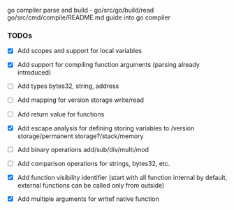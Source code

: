 go compiler parse and build - go/src/go/build/read
go/src/cmd/compile/README.md guide into go compiler


### TODOs
 - [x] Add scopes and support for local variables
 - [x] Add support for compiling function arguments (parsing already introduced)
 - [ ] Add types bytes32, string, address
 - [ ] Add mapping for version storage write/read
 - [ ] Add return value for functions
 - [x] Add escape analysis for defining  storing variables to /version storage/permanent storage?/stack/memory
 - [ ] Add binary operations add/sub/div/multi/mod
 - [ ] Add comparison operations for strings, bytes32, etc.
 - [x] Add function visibility identifier (start with all function internal by default, external functions can be called only from outside)
 - [x] Add multiple arguments for writef native function

